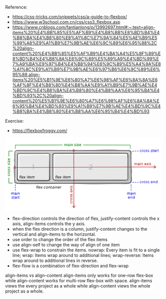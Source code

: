 Reference: 
* https://css-tricks.com/snippets/css/a-guide-to-flexbox/
* https://www.w3school.com.cn/css/css3_flexbox.asp
* https://www.cnblogs.com/fantianlong/p/13992697.html#:~:text=align-items%20%E4%BB%85%E5%AF%B9%E4%B8%BB%E8%BD%B4%E4%B8%BA%E4%B8%80%E8%A1%8C%E7%9A%84%E5%AE%B9%E5%99%A8%E9%A1%B9%E7%9B%AE%E6%9C%89%E6%95%88%2C%20align-content%20%E4%BB%85%E5%AF%B9%E4%BA%A4%E5%8F%89%E8%BD%B4%E4%B8%8A%E6%9C%89%E5%89%A9%E4%BD%99%E7%A9%BA%E9%97%B4%E4%B8%94%E6%9C%89%E5%A4%9A%E8%A1%8C%E9%A1%B9%E7%9B%AE%E6%97%B6%E6%9C%89%E6%95%88,align-items%20%E5%B1%9E%E6%80%A7%E6%98%AF%E6%8A%8A%E6%AF%8F%E4%B8%80%E4%B8%AA%E9%A1%B9%E7%9B%AE%E4%BD%9C%E4%B8%BA%E4%B8%80%E4%B8%AA%E6%95%B4%E4%BD%93%2C%20align-content%20%E5%B1%9E%E6%80%A7%E6%98%AF%E6%8A%8A%E6%95%B4%E4%BD%93%E9%A1%B9%E7%9B%AE%E4%BD%9C%E4%B8%BA%E4%B8%80%E4%B8%AA%E6%95%B4%E4%BD%93

Exercise:
* https://flexboxfroggy.com/

![](basic.svg)


* flex-direction controls the direction of flex, justify-content controls the x axis, align-items controls the y axis.
* when the flex direction is a column, justify-content changes to the vertical and align-items to the horizontal.
* use order to change the order of the flex items
* use align-self to change the way of align of one item
* use flex-wrap to constrain the items. nowrap: Every item is fit to a single line; wrap: Items wrap around to additional lines; wrap-reverse: Items wrap around to additional lines in reverse.
* flex-flow is a combination of flex-direction and flex-wrap

align-items vs align-content
align-items only works for one-row flex-box while align-content works for multi-row flex-box with space.
align-items views the every project as a whole while align-content views the whole project as a whole.

